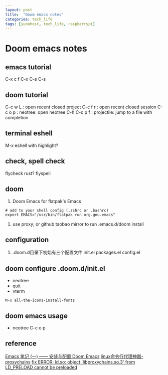```yaml
---
layout: post
title:  "Doom emacs notes"
categories: tech_life
tags: [yunohost, tech_life, raspberrypi]
---
```


# Doom emacs notes

## emacs tutorial
C-x c f
C-x C-s
C-s

## doom tutorial
C-c w L : open recent closed project
C-c f r : open recent closed session
C-c o p : neotree: open neotree
C-h 
C-c p f : projectile: jump to a file with completion

## terminal eshell
M-x eshell with highlight?

## check, spell check
flycheck rust?
flyspell

## doom
1. Doom Emacs for flatpak's Emacs
```
# add to your shell config (.zshrc or .bashrc)
export EMACS="/usr/bin/flatpak run org.gnu.emacs"
```


1. use proxy; or github taobao mirror to run .emacs.d/doom install

## configuration
1. .doom.d目录下初始有三个配置文件
    init.el
    packages.el
    config.el

## doom configure .doom.d/init.el
   - neotree
   - quit
   - vterm

`M-x all-the-icons-install-fonts`

## doom emacs usage
   - neotree C-c o p


## reference
[Emacs 笔记 (一) —— 安装与配置 Doom Emacs](https://shigaro.horg/2020/07/01/emacs-1/)
[linux命令行代理神器-proxychains](https://zhuanlan.zhihu.com/p/166375631)
[fix ERROR: ld.so: object 'libproxychains.so.3' from LD_PRELOAD cannot be preloaded](https://blog.csdn.net/think_ycx/article/details/108199296)
